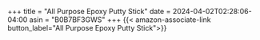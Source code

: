 +++
title = "All Purpose Epoxy Putty Stick"
date = 2024-04-02T02:28:06-04:00
asin = "B0B7BF3GWS"
+++
{{< amazon-associate-link button_label="All Purpose Epoxy Putty Stick">}}
<!--more-->
